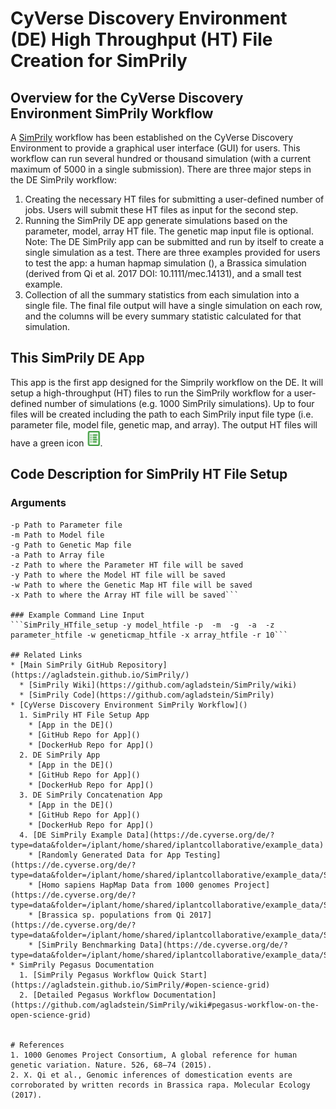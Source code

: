 # CyVerse Discovery Environment (DE) High Throughput (HT) File Creation for SimPrily
## Overview for the CyVerse Discovery Environment SimPrily Workflow
A [SimPrily](https://github.com/agladstein/SimPrily) workflow has been established on the CyVerse Discovery Environment to provide a graphical user interface (GUI) for users. This workflow can run several hundred or thousand simulation (with a current maximum of 5000 in a single submission). There are three major steps in the DE SimPrily workflow:
1. Creating the necessary HT files for submitting a user-defined number of jobs. Users will submit these HT files as input for the second step.
2. Running the SimPrily DE app generate simulations based on the parameter, model, array HT file. The genetic map input file is optional. Note: The DE SimPrily app can be submitted and run by itself to create a single simulation as a test. There are three examples provided for users to test the app: a human hapmap simulation (), a Brassica simulation (derived from Qi et al. 2017 DOI: 10.1111/mec.14131), and a small test example.  
3. Collection of all the summary statistics from each simulation into a single file. The final file output will have a single simulation on each row, and the columns will be every summary statistic calculated for that simulation. 

## This SimPrily DE App
This app is the first app designed for the Simprily workflow on the DE. It will setup a high-throughput (HT) files to run the SimPrily workflow for a user-defined number of simulations (e.g. 1000 SimPrily simulations). Up to four files will be created including the path to each SimPrily input file type (i.e. parameter file, model file, genetic map, and array). The output HT files will have a green icon ![HT file icon on the DE](https://github.com/bjoyce3/SimPrily_DE_HTfile_Setup_App/blob/master/images/HTfile_icon.png). 

## Code Description for SimPrily HT File Setup
### Arguments
```-r Number of runs/simulations the user would like to have (integer)
-p Path to Parameter file
-m Path to Model file
-g Path to Genetic Map file
-a Path to Array file
-z Path to where the Parameter HT file will be saved 
-y Path to where the Model HT file will be saved
-w Path to where the Genetic Map HT file will be saved
-x Path to where the Array HT file will be saved```

### Example Command Line Input
```SimPrily_HTfile_setup -y model_htfile -p  -m  -g  -a  -z parameter_htfile -w geneticmap_htfile -x array_htfile -r 10```

## Related Links
* [Main SimPrily GitHub Repository](https://agladstein.github.io/SimPrily/)
  * [SimPrily Wiki](https://github.com/agladstein/SimPrily/wiki)
  * [SimPrily Code](https://github.com/agladstein/SimPrily)
* [CyVerse Discovery Environment SimPrily Workflow]()
  1. SimPrily HT File Setup App
    * [App in the DE]()
    * [GitHub Repo for App]()
    * [DockerHub Repo for App]()
  2. DE SimPrily App
    * [App in the DE]()
    * [GitHub Repo for App]()
    * [DockerHub Repo for App]()
  3. DE SimPrily Concatenation App
    * [App in the DE]()
    * [GitHub Repo for App]()
    * [DockerHub Repo for App]()
  4. [DE SimPrily Example Data](https://de.cyverse.org/de/?type=data&folder=/iplant/home/shared/iplantcollaborative/example_data)
    * [Randomly Generated Data for App Testing](https://de.cyverse.org/de/?type=data&folder=/iplant/home/shared/iplantcollaborative/example_data/SimPrily_version1)
    * [Homo sapiens HapMap Data from 1000 genomes Project](https://de.cyverse.org/de/?type=data&folder=/iplant/home/shared/iplantcollaborative/example_data/SimPrily_version1)
    * [Brassica sp. populations from Qi 2017](https://de.cyverse.org/de/?type=data&folder=/iplant/home/shared/iplantcollaborative/example_data/SimPrily_version1)
    * [SimPrily Benchmarking Data](https://de.cyverse.org/de/?type=data&folder=/iplant/home/shared/iplantcollaborative/example_data/SimPrily_version1)
* SimPrily Pegasus Documentation
  1. [SimPrily Pegasus Workflow Quick Start](https://agladstein.github.io/SimPrily/#open-science-grid)
  2. [Detailed Pegasus Workflow Documentation](https://github.com/agladstein/SimPrily/wiki#pegasus-workflow-on-the-open-science-grid)


# References
1. 1000 Genomes Project Consortium, A global reference for human genetic variation. Nature. 526, 68–74 (2015).
2. X. Qi et al., Genomic inferences of domestication events are corroborated by written records in Brassica rapa. Molecular Ecology (2017).
